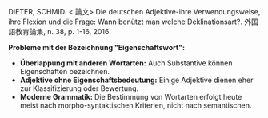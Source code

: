 DIETER, SCHMID. < 論文> Die deutschen Adjektive-ihre Verwendungsweise, ihre Flexion und die Frage: Wann benützt man welche Deklinationsart?. 外国語教育論集, n. 38, p. 1-16, 2016

**Probleme mit der Bezeichnung "Eigenschaftswort":**

* **Überlappung mit anderen Wortarten:** Auch Substantive können Eigenschaften bezeichnen.
* **Adjektive ohne Eigenschaftsbedeutung:** Einige Adjektive dienen eher zur Klassifizierung oder Bewertung.
* **Moderne Grammatik:** Die Bestimmung von Wortarten erfolgt heute meist nach morpho-syntaktischen Kriterien, nicht nach semantischen.